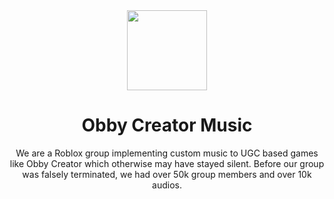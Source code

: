<div align="center">
    <img src="https://github.com/OCMusic/.github/assets/107028394/a3e288f3-97f5-4986-9082-7fedc21cd938" width="128px"/>
    <h1>Obby Creator Music</h1>
    <p>We are a Roblox group implementing custom music to UGC based games like Obby Creator which otherwise may have stayed silent. Before our group was falsely terminated, we had over 50k group members and over 10k audios. </p>
</div>
